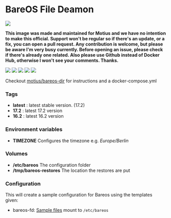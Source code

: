 # BareOS File Deamon
![](https://www.bareos.com/files/Logos/Bareos/Logo_gesamt.png)

**This image was made and maintained for Motius and we have no intention to make this official. Support won't be regular so if there's an update, or a fix, you can open a pull request. Any contribution is welcome, but please be aware I'm very busy currently. Before opening an issue, please check if there's already one related. Also please use Github instead of Docker Hub, otherwise I won't see your comments. Thanks.**

![](https://img.shields.io/docker/pulls/motius/bareos-fd.svg) ![](https://img.shields.io/github/commit-activity/y/motius/dockerfiles.svg) ![](https://img.shields.io/docker/automated/motius/bareos-fd.svg) ![](https://img.shields.io/docker/build/motius/bareos-fd.svg) ![](https://circleci.com/gh/motius/dockerfiles/tree/master.svg?style=shield)



Checkout [motius/bareos-dir](https://hub.docker.com/r/motius/bareos-dir/) for instructions and a docker-compose.yml
### Tags
- **latest** : latest stable version. (17.2)
- **17.2** : latest 17.2 version
- **16.2** : latest 16.2 version

### Environment variables
- **TIMEZONE** Configures the timezone e.g. *Europe/Berlin*

### Volumes
- **/etc/bareos** The configuration folder
- **/tmp/bareos-restores** The location the restores are put

### Configuration
This will create a sample configuration for Bareos using the templates given:
- bareos-fd: [Sample files](https://github.com/motius/dockerfiles/tree/master/bareos-fd/rootfs/temp) mount to `/etc/bareos`